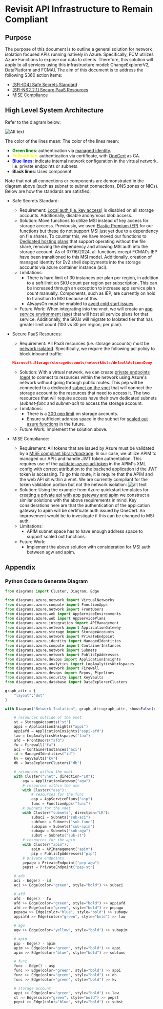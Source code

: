 # Revisit API Infrastructure to Remain Compliant

## Purpose

The purpose of this document is to outline a general solution for network isolation focused APIs running natively in Azure. Specifically, FCM utilizes Azure Functions to expose our data to clients. Therefore, this solution will apply to all services using this infrastructure model: ChangeExplorerV2, DataPlatform and FCMAI. The aim of this document is to address the following S360 action items:

- [[SFI-ID4] Safe Secrets Standard](https://vnext.s360.msftcloudes.com/blades/security?blade=AssignedTo:All~KPI:c6876c6f-2376-49a6-bcbd-f15af106d1af~SLA:2~Forums:All~Program:65a010a5-1e3d-4777-bb89-f149470a507d~KPI%20Ranking:All~Tab:Summary~_loc:Security&peopleBasedNodes=ushapinreddy_team;abkmr_team&tile=S360_ServiceId:889acfb9-923f-4e3f-9bf2-2a3f9d95fe4f~_loc:__key__Security__c6876c6f-2376-49a6-bcbd-f15af106d1af&global=4:889acfb9-923f-4e3f-9bf2-2a3f9d95fe4f)
- [[SFI-NS2.2.1] Secure PaaS Resources](https://vnext.s360.msftcloudes.com/blades/security?global=@ANDRESRO%2BAndres%20Rojas%20Sanchez%20(ANDRESRO)&def=&blade=KPI:e3123e2a-615c-42ea-96a8-27e9732fdecd~SLA:3~DueDate:~AssignedTo:All~Forums:All~Program:All~KPI%20Ranking:All~waves:All~_loc:Security&tile=)
- [MISE Compliance](https://eng.ms/docs/initiatives/project-standard/standards-categories/sc-networking/ddos/ads)


## High Level System Architecture

Refer to the diagram below:

![Alt text](./network_isolation.png)

The color of the lines mean:
The color of the lines mean:
- <span style="color:green">**Green lines**:</span> authentication via [managed identity](https://learn.microsoft.com/en-us/entra/identity/managed-identities-azure-resources/overview).
- <span style="color:yellow">**Yellow lines**:</span> authentication via certificate, with [OneCert](http://aka.ms/onecert) as CA.
- <span style="color:blue">**Blue lines**:</span> indicate internal network configuration in the virtual network, i.e. private endpoints or subnets.
- **Black lines**: Uses component

Note that not all connections or components are demonstrated in the diagram above (such as subnet to subnet connections, DNS zones or NICs). Below are how the standards are satisfied:

- Safe Secrets Standard:
    - Requirement: [Local auth (i.e. key access)](https://learn.microsoft.com/en-us/azure/storage/common/shared-key-authorization-prevent?tabs=portal) is disabled on all storage accounts. Additionally, disable anonymous blob access. 
    - Solution: Move functions to utilize MSI instead of key access for storage acccess. Previously, we used [Elastic Premium (EP)](https://learn.microsoft.com/en-us/azure/azure-functions/functions-premium-plan?tabs=portal) for our functions but these do not support MSI just yet due to a dependency on file shares. To counter this, we have moved our functions to [Dedicated hosting plans](https://learn.microsoft.com/en-us/azure/azure-functions/dedicated-plan) that support operating without the file share, removing the dependency and allowing MSI auth into the storage account. As of 07/16/2024, all functions except FCMAI's IEP have been transitioned to this MSI model. Additionally, creation of managed identity for Ev2 shell deployments into the storage accounts via azure container instance (aci).
    - Limitations: 
        - There is hard limit of 30 instances per plan per region, in addition to a soft limit on SKU count per region per subscription. This can be increased through an exception to increase app service plan count manually. Components, such as IEP, are currently on hold to transition to MSI because of this.
        - AlwaysOn must be enabled to [avoid cold start issues](https://learn.microsoft.com/en-us/azure/azure-functions/dedicated-plan#always-on).
    - Future Work: When integrating into the vnet, we will create an [app service environment (ase)](https://learn.microsoft.com/en-us/azure/app-service/environment/overview) that will host all service plans for that service. Additionally, the SKUs will migrate to Isolated tier that has greater limit count (100 vs 30 per region, per plan).

- Secure PaaS Resources:
    - Requirement: All PaaS resources (i.e. storage accounts) must be [network isolated](https://eng.ms/docs/products/azure-storage/security/standards/network-isolation). Specifically, we require the following acl policy to block inbound traffic:

    ```json
    Microsoft.Storage/storageAccounts/networkAcls/defaultAction=Deny
    ```
    - Solution: With a virtual network, we can create [private endpoints (pep)](https://learn.microsoft.com/en-us/azure/private-link/private-endpoint-overview) to connect to resources within the network using Azure's network without going through public routes. This pep will be connected to a dedicated [subnet on the vnet](https://learn.microsoft.com/en-us/azure/virtual-network/concepts-and-best-practices) that will connect the storage account to the resources that need to access it. The two resources that will require access have their own dedicated subnets (*subnet-func* and *subnet-aci*) to access the storage account.
    - Limitations:
        - There is a [200 pep limit](https://learn.microsoft.com/en-us/azure/azure-resource-manager/management/azure-subscription-service-limits#storage-limits) on storage accounts.
        - Ensure sufficient address space in the subnet for [scaled out azure functions](https://learn.microsoft.com/en-us/azure/virtual-network/concepts-and-best-practices) in the future.
    - Future Work: Implement the solution above.

- MISE Compliance:
    - Requirement: All tokens that are issued by Azure must be validated by a [MISE compliant library/package](https://identitydivision.visualstudio.com/DevEx/_git/MISE?path=%2Fdocs%2FMigrationGuides%2Fmigrate-web-apis-to-mise-and-sal-handler.md&version=GBmaster&_a=preview&anchor=not-sure-why-you-are-here%3F). In our case, we utilize APIM to managed our APIs and handle JWT token authentiation. This requires use of the [validate-azure-ad-token](https://eng.ms/docs/cloud-ai-platform/devdiv/serverless-paas-balam/serverless-paas-vikr/api-management/api-management-team-docs/first-party/features/mise-compliance) in the APIM's XML config with correct attribution to the backend application id the JWT token is accessing. To go this route, it is require that the APIM and the web API sit within a vnet. We are currently compliant for the token validation portion but not the network isolation:
    ![alt text](image.png)
    - Solution: Using the example from Azure quickstart templates for [creating a private api with app gateway and apim](https://github.com/Azure/azure-quickstart-templates/tree/master/quickstarts/microsoft.web/private-webapp-with-app-gateway-and-apim) we construct a similar solutions with the above requirements in mind. Key considerations here are that the authentication of the application gateway to apim will be certificate auth issued by OneCert. An improvement would be to investigate if this can be changed to MSI auth.
    - Limitations:
        - APIM subnet space has to have enough address space to support scaled out functions.
    - Future Work:
        - Implement the above solution with consideration for MSI auth between agw and apim. 
## Appendix

### Python Code to Generate Diagram

```python
from diagrams import Cluster, Diagram, Edge

from diagrams.azure.network import VirtualNetworks
from diagrams.azure.compute import FunctionApps
from diagrams.azure.network import FrontDoors
from diagrams.azure.web import AppServiceEnvironments
from diagrams.azure.web import AppServicePlans
from diagrams.azure.integration import APIManagement
from diagrams.azure.network import ApplicationGateway
from diagrams.azure.storage import StorageAccounts
from diagrams.azure.network import PrivateEndpoint
from diagrams.azure.identity import ManagedIdentities
from diagrams.azure.compute import ContainerInstances
from diagrams.azure.network import Subnets
from diagrams.azure.network import PublicIpAddresses
from diagrams.azure.devops import ApplicationInsights
from diagrams.azure.analytics import LogAnalyticsWorkspaces
from diagrams.azure.network import Firewall
from diagrams.azure.devops import Repos, Pipelines
from diagrams.azure.security import KeyVaults
from diagrams.azure.database import DataExplorerClusters

graph_attr = {
    "layout":"dot"
}

with Diagram("Network Isolation", graph_attr=graph_attr, show=False):

    # resources outside of the vnet
    st = StorageAccounts("st")
    appi = ApplicationInsights("appi")
    appiafd = ApplicationInsights("appi-afd")
    law = LogAnalyticsWorkspaces("law")
    afd = FrontDoors("afd")
    fw = Firewall("fw")
    aci = ContainerInstances("aci")
    id = ManagedIdentities("id")
    kv = KeyVaults("kv")
    db = DataExplorerClusters("db")

    # resources within the vnet
    with Cluster("vnet", direction="LR"):
        agw = ApplicationGateway("agw")
        # resources within the ase
        with Cluster("ase"):
            # resources for the func
            asp = AppServicePlans("asp")
            func = FunctionApps("func")
        # subnets for the vnet
        with Cluster("subnets", direction="LR"):
            subaci = Subnets("sub-aci")
            subfunc = Subnets("sub-func")
            subapim = Subnets("sub-apim")
            subagw = Subnets("sub-agw")
            subst = Subnets("sub-st")
        # resources for the apim
        with Cluster("apim"):
            apim = APIManagement("apim")
            pip = PublicIpAddresses("pip")
        # private endpoints
        pepagw = PrivateEndpoint("pep-agw")
        pepst = PrivateEndpoint("pep-st")

    # ado
    aci - Edge() - id
    aci >> Edge(color="green", style="bold") >> subaci

    # afd
    afd - Edge() - fw
    afd >> Edge(color="green", style="bold") >> appiafd
    afd >> Edge(color="green", style="bold") >> pepagw
    pepagw >> Edge(color="blue", style="bold") >> subagw
    appiafd >> Edge(color="green", style="bold") >> law

    # agw
    agw >> Edge(color="yellow", style="bold") >> subapim

    # apim
    pip - Edge() - apim
    apim >> Edge(color="green", style="bold") >> appi
    apim >> Edge(color="blue", style="bold") >> subfunc

    # func 
    func - Edge() - asp
    func >> Edge(color="green", style="bold") >> appi
    func >> Edge(color="green", style="bold") >> db
    func >> Edge(color="green", style="bold") >> kv

    # storage account
    appi >> Edge(color="green", style="bold") >> law
    st >> Edge(color="green", style="bold") >> pepst
    pepst >> Edge(color="blue", style="bold") >> subst
```

